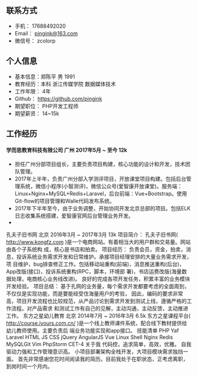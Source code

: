 ## 联系⽅式
- ⼿机： 17688492020
- Email： pingink@163.com
- 微信号： zcolorp

## 个⼈信息
- 基本信息：郑陈平 男 1991
- 教育经历：本科 浙江传媒学院 数据媒体技术
- ⼯作年限： 4年
- Github： https://github.com/pingink
- 期望职位： PHP开发⼯程师
- 期望薪资： 14~15k

## ⼯作经历

#### 学⽽思教育科技有限公司 ⼴州 2017年5⽉ ~ ⾄今 12k
- 担任广州分部项目组长，主要负责项目构建，核心功能的设计和开发，技术团队管理。
- 2017年上半年，负责广州分部入学测评项目，开放课堂项目构建。包括后台管理系统，微信小程序(小智测评)，微信公众号(爱智康开放课堂)。服务端：Linux+Nginx+MySQL+Redis+Laravel，后台前端：Vue+Bootstrap。使用Git-flow的项目管理和Walle代码发布系统。
- 2017年下半年至今，由于业务调整，开始协同开发北京总部的项目。包括ELK日志收集系统搭建，爱智康官网后台管理业务开发。
- 




孔夫⼦旧书⽹ 北京 2016年3⽉ ~ 2017年3⽉ 13k
项⽬简介： 孔夫⼦旧书⽹( http://www.kongfz.com )是⼀个电商⽹站。有着相当⼤的⽤户群和交易量。⽹站由各个⼦系统构
成，核⼼是书店和拍卖。
项⽬经历： 负责会员，资⾦，拍卖，消息，投诉系统业务需求开发和⽇常维护。承接项⽬经理安排的⼤量业务需求开发，项
⽬维护，bug排查修正⼯作。包括移动站重构(前端)，消息推送重构(后台)，App改版(接⼝)，投诉系统重构(RPC，脚本，环境部
署)，书店运费改版(海量数据处理，电商核⼼业务线改进)。 良好的完成各项开发任务，积累丰富的业务模块开发经验。
项⽬总结： 基于孔⽹的业务量，每个需求开发都要考虑的全⾯周到，不仅仅是实现功能，⽽是要能经受住海量⽤户的考验，
因此，编码的要求⾮常⾼，项⽬开发流程也⽐较规范，从产品讨论到需求开发到测试上线，遵循严格的⼯作流程。对产品需求
和测试⼯作有⾃⼰的⻅解，主动沟通，主动反馈，主动推进⼯作。
东⽅之星幼⼉教育 北京 2014年7⽉ ~ 2016年3⽉ 6.5k
东⽅之星课程平台( http://course.iyours.com.cn/ )是⼀个线上教师课件系统，配合线下教材提供给幼⼉教师使⽤。主要负责后
端业务功能实现和app接⼝。
技能清单
PHP Yaf Laravel
HTML JS CSS jQuery AngularJS Vue
Linux Shell
Nginx Redis MySQLGit Vim PhpStorm
CET-4
关于我
代码控，追求简单，⾼效，优雅。
⾃我驱动⼒强和⼯作管理意识⾼。
⼩项⽬部署架构全栈开发，⼤项⽬模块需求独挡⼀⾯。
⾸先⾮常感谢您花时间阅读我的简历。⽬前我处于在职状态，正考虑离职，到岗时间⼀个⽉内。
